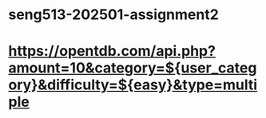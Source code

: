 # seng513-202501-assignment2


# https://opentdb.com/api.php?amount=10&category=${user_category}&difficulty=${easy}&type=multiple
